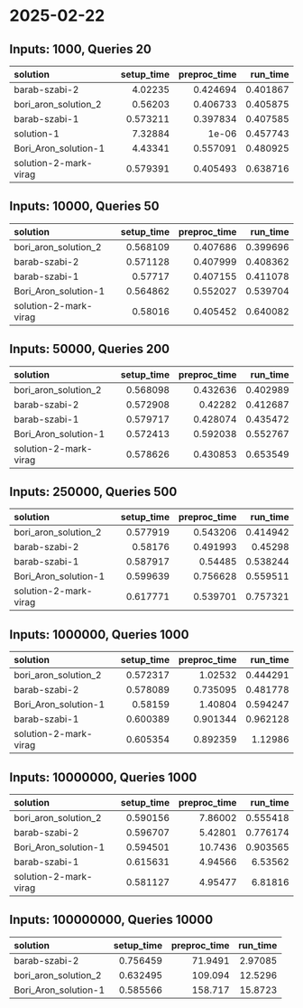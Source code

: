 # 2025-02-22

## Inputs: 1000, Queries 20

| solution              |   setup_time |   preproc_time |   run_time |
|:----------------------|-------------:|---------------:|-----------:|
| barab-szabi-2         |     4.02235  |       0.424694 |   0.401867 |
| bori_aron_solution_2  |     0.56203  |       0.406733 |   0.405875 |
| barab-szabi-1         |     0.573211 |       0.397834 |   0.407585 |
| solution-1            |     7.32884  |       1e-06    |   0.457743 |
| Bori_Aron_solution-1  |     4.43341  |       0.557091 |   0.480925 |
| solution-2-mark-virag |     0.579391 |       0.405493 |   0.638716 |

## Inputs: 10000, Queries 50

| solution              |   setup_time |   preproc_time |   run_time |
|:----------------------|-------------:|---------------:|-----------:|
| bori_aron_solution_2  |     0.568109 |       0.407686 |   0.399696 |
| barab-szabi-2         |     0.571128 |       0.407999 |   0.408362 |
| barab-szabi-1         |     0.57717  |       0.407155 |   0.411078 |
| Bori_Aron_solution-1  |     0.564862 |       0.552027 |   0.539704 |
| solution-2-mark-virag |     0.58016  |       0.405452 |   0.640082 |

## Inputs: 50000, Queries 200

| solution              |   setup_time |   preproc_time |   run_time |
|:----------------------|-------------:|---------------:|-----------:|
| bori_aron_solution_2  |     0.568098 |       0.432636 |   0.402989 |
| barab-szabi-2         |     0.572908 |       0.42282  |   0.412687 |
| barab-szabi-1         |     0.579717 |       0.428074 |   0.435472 |
| Bori_Aron_solution-1  |     0.572413 |       0.592038 |   0.552767 |
| solution-2-mark-virag |     0.578626 |       0.430853 |   0.653549 |

## Inputs: 250000, Queries 500

| solution              |   setup_time |   preproc_time |   run_time |
|:----------------------|-------------:|---------------:|-----------:|
| bori_aron_solution_2  |     0.577919 |       0.543206 |   0.414942 |
| barab-szabi-2         |     0.58176  |       0.491993 |   0.45298  |
| barab-szabi-1         |     0.587917 |       0.54485  |   0.538244 |
| Bori_Aron_solution-1  |     0.599639 |       0.756628 |   0.559511 |
| solution-2-mark-virag |     0.617771 |       0.539701 |   0.757321 |

## Inputs: 1000000, Queries 1000

| solution              |   setup_time |   preproc_time |   run_time |
|:----------------------|-------------:|---------------:|-----------:|
| bori_aron_solution_2  |     0.572317 |       1.02532  |   0.444291 |
| barab-szabi-2         |     0.578089 |       0.735095 |   0.481778 |
| Bori_Aron_solution-1  |     0.58159  |       1.40804  |   0.594247 |
| barab-szabi-1         |     0.600389 |       0.901344 |   0.962128 |
| solution-2-mark-virag |     0.605354 |       0.892359 |   1.12986  |

## Inputs: 10000000, Queries 1000

| solution              |   setup_time |   preproc_time |   run_time |
|:----------------------|-------------:|---------------:|-----------:|
| bori_aron_solution_2  |     0.590156 |        7.86002 |   0.555418 |
| barab-szabi-2         |     0.596707 |        5.42801 |   0.776174 |
| Bori_Aron_solution-1  |     0.594501 |       10.7436  |   0.903565 |
| barab-szabi-1         |     0.615631 |        4.94566 |   6.53562  |
| solution-2-mark-virag |     0.581127 |        4.95477 |   6.81816  |

## Inputs: 100000000, Queries 10000

| solution             |   setup_time |   preproc_time |   run_time |
|:---------------------|-------------:|---------------:|-----------:|
| barab-szabi-2        |     0.756459 |        71.9491 |    2.97085 |
| bori_aron_solution_2 |     0.632495 |       109.094  |   12.5296  |
| Bori_Aron_solution-1 |     0.585566 |       158.717  |   15.8723  |